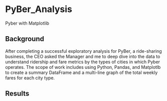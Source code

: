 # PyBer_Analysis

Pyber with Matplotlib

## **Background**

After completing a successful exploratory analysis for PyBer, a ride-sharing business, the CEO asked the Manager and me to deep dive into the data to understand ridership and fare metrics by the types of cities in which Pyber operates. The scope of work includes using Python, Pandas, and Matplotlb to create a summary DataFrame and a multi-line graph of the total weekly fares for each city type.

## **Results**


